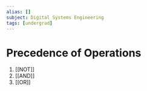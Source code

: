 ```yaml
---
alias: []
subject: Digital Systems Engineering
tags: [undergrad]
---
```

# Precedence of Operations


1. [[NOT]]
2. [[AND]]
3. [[OR]]